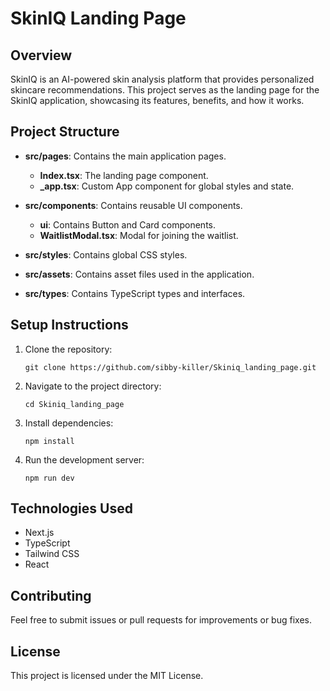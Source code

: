 # SkinIQ Landing Page

## Overview
SkinIQ is an AI-powered skin analysis platform that provides personalized skincare recommendations. This project serves as the landing page for the SkinIQ application, showcasing its features, benefits, and how it works.

## Project Structure
- **src/pages**: Contains the main application pages.
  - **Index.tsx**: The landing page component.
  - **_app.tsx**: Custom App component for global styles and state.
  
- **src/components**: Contains reusable UI components.
  - **ui**: Contains Button and Card components.
  - **WaitlistModal.tsx**: Modal for joining the waitlist.
  
- **src/styles**: Contains global CSS styles.
- **src/assets**: Contains asset files used in the application.
- **src/types**: Contains TypeScript types and interfaces.

## Setup Instructions
1. Clone the repository:
   ```
   git clone https://github.com/sibby-killer/Skiniq_landing_page.git
   ```
2. Navigate to the project directory:
   ```
   cd Skiniq_landing_page
   ```
3. Install dependencies:
   ```
   npm install
   ```
4. Run the development server:
   ```
   npm run dev
   ```

## Technologies Used
- Next.js
- TypeScript
- Tailwind CSS
- React

## Contributing
Feel free to submit issues or pull requests for improvements or bug fixes.

## License
This project is licensed under the MIT License.